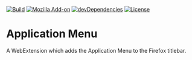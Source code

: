 [![Build](https://travis-ci.com/ExE-Boss/app-menu.svg?branch=master)](https://travis-ci.com/ExE-Boss/app-menu)
[![Mozilla Add-on](https://img.shields.io/amo/v/application-menu.svg)](https://addons.mozilla.org/firefox/addon/application-menu/)
[![devDependencies](https://img.shields.io/david/dev/ExE-Boss/app-menu.svg)](https://david-dm.org/ExE-Boss/app-menu?type=dev)
[![License](https://img.shields.io/github/license/ExE-Boss/app-menu.svg)](https://github.com/ExE-Boss/app-menu/blob/master/LICENSE)

Application Menu
================

A WebExtension which adds the Application Menu to the Firefox titlebar.
